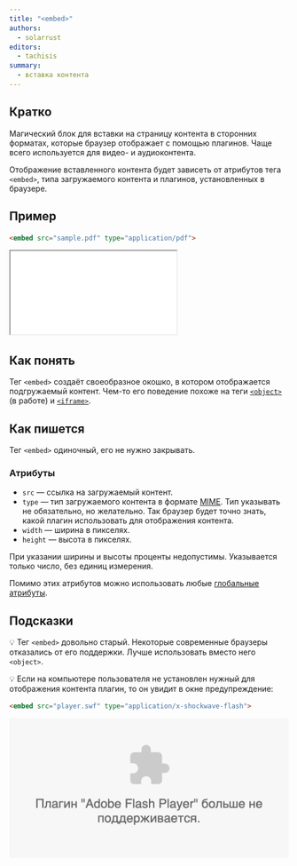 ```yaml
---
title: "<embed>"
authors:
  - solarrust
editors:
  - tachisis
summary:
  - вставка контента
---
```


## Кратко

Магический блок для вставки на страницу контента в сторонних форматах, которые браузер отображает с помощью плагинов. Чаще всего используется для видео- и аудиоконтента.

Отображение вставленного контента будет зависеть от атрибутов тега `<embed>`, типа загружаемого контента и плагинов, установленных в браузере.

## Пример

```html
<embed src="sample.pdf" type="application/pdf">
```

<iframe title="Вставка PDF" src="demos/embed-pdf.html"></iframe>

## Как понять

Тег `<embed>` создаёт своеобразное окошко, в котором отображается подгружаемый контент.
Чем-то его поведение похоже на теги [`<object>`](/html/doka/object) (в работе) и [`<iframe>`](/html/doka/iframe).

## Как пишется

Тег `<embed>` одиночный, его не нужно закрывать.

### Атрибуты

- `src` — ссылка на загружаемый контент.
- `type` — тип загружаемого контента в формате [MIME](https://ru.wikipedia.org/wiki/Список_MIME-типов). Тип указывать не обязательно, но желательно. Так браузер будет точно знать, какой плагин использовать для отображения контента.
- `width` — ширина в пикселях.
- `height` — высота в пикселях.

При указании ширины и высоты проценты недопустимы. Указывается только число, без единиц измерения.

Помимо этих атрибутов можно использовать любые [глобальные атрибуты](/html/doka/global-attrs).

## Подсказки

💡 Тег `<embed>` довольно старый. Некоторые современные браузеры отказались от его поддержки. Лучше использовать вместо него `<object>`.

💡 Если на компьютере пользователя не установлен нужный для отображения контента плагин, то он увидит в окне предупреждение:


```html
<embed src="player.swf" type="application/x-shockwave-flash">
```

![Сообщение в браузере «Плагин не поддерживается»](images/no-plugin.png)
